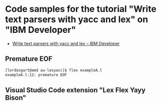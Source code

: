 # Code samples for the tutorial "Write text parsers with yacc and lex" on "IBM Developer"

- [Write text parsers with yacc and lex – IBM Developer](https://developer.ibm.com/technologies/systems/tutorials/au-lexyacc)

## Premature EOF

```sh
[lordasgart@amd au-lexyacc]$ flex exampleA.l 
exampleA.l:12: premature EOF
```

## Visual Studio Code extension "Lex Flex Yayy Bison"


